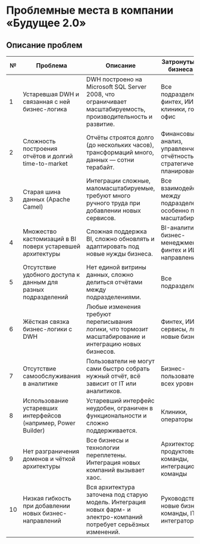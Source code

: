 # Проблемные места в компании «Будущее 2.0»

## Описание проблем

| №  | Проблема                                                                 | Описание                                                                                                                                                  | Затронутые зоны бизнеса и ИТ                                                                 |
|----|--------------------------------------------------------------------------|-----------------------------------------------------------------------------------------------------------------------------------------------------------|----------------------------------------------------------------------------------------------|
| 1  | Устаревшая DWH и связанная с ней бизнес-логика                           | DWH построено на Microsoft SQL Server 2008, что ограничивает масштабируемость, производительность и развитие.                                            | Все подразделения: финтех, ИИ, клиники, головной офис                                        |
| 2  | Сложность построения отчётов и долгий time-to-market                     | Отчёты строятся долго (до нескольких часов), трансформаций много, данных — сотни терабайт.                                                               | Финансовый анализ, управленческая отчётность, стратегическое планирование                    |
| 3  | Старая шина данных (Apache Camel)                                        | Интеграции сложные, маломасштабируемые, требуют много ручного труда при добавлении новых сервисов.                                                       | Все взаимодействия между подразделениями, особенно при масштабировании                      |
| 4  | Множество кастомизаций в BI поверх устаревшей архитектуры               | Сложная поддержка BI, сложно обновлять и адаптировать под новые нужды бизнеса.                                                                            | BI-аналитики, бизнес-менеджмент, финтех и ИИ-направления                                     |
| 5  | Отсутствие удобного доступа к данным для разных подразделений           | Нет единой витрины данных, сложно делиться отчётами между подразделениями.                                                                                | Все подразделения                                                                            |
| 6  | Жёсткая связка бизнес-логики с DWH                                       | Любые изменения требуют переписывания логики, что тормозит масштабирование и интеграцию новых бизнесов.                                                  | Финтех, ИИ-сервисы, любые новые бизнесы                                                      |
| 7  | Отсутствие самообслуживания в аналитике                                 | Пользователи не могут сами быстро собрать нужный отчёт, всё зависит от IT или аналитиков.                                                                | Бизнес-пользователи всех уровней                                                             |
| 8  | Использование устаревших интерфейсов (например, Power Builder)          | Устаревший интерфейс неудобен, ограничен в функциональности и сложно поддерживается.                                                                      | Клиники, операторы                                                                           |
| 9  | Нет разграничения доменов и чёткой архитектуры                          | Все бизнесы и технологии переплетены. Интеграция новых компаний вызывает хаос.                                                                            | Архитекторы, продуктовые команды, интеграционные команды                                    |
| 10 | Низкая гибкость при добавлении новых бизнес-направлений                | Вся архитектура заточена под старую модель. Интеграция новых фарм- и электро-компаний потребует серьёзных изменений.                                     | Руководство, новые бизнес-команды, IT-интеграторы                                            |

